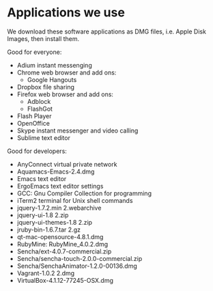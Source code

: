 # Applications we use


We download these software applications as DMG files, i.e. Apple Disk Images, then install them.


Good for everyone:

  * Adium instant messenging
  * Chrome web browser and add ons:
    * Google Hangouts
  * Dropbox file sharing
  * Firefox web browser and add ons:
    * Adblock
    * FlashGot
  * Flash Player
  * OpenOffice
  * Skype instant messenger and video calling
  * Sublime text editor


Good for developers:

  * AnyConnect virtual private network
  * Aquamacs-Emacs-2.4.dmg
  * Emacs text editor
  * ErgoEmacs text editor settings
  * GCC: Gnu Compiler Collection for programming
  * iTerm2 terminal for Unix shell commands
  * jquery-1.7.2.min 2.webarchive
  * jquery-ui-1.8 2.zip
  * jquery-ui-themes-1.8 2.zip
  * jruby-bin-1.6.7.tar 2.gz
  * qt-mac-opensource-4.8.1.dmg
  * RubyMine: RubyMine_4.0.2.dmg
  * Sencha/ext-4.0.7-commercial.zip
  * Sencha/sencha-touch-2.0.0-commercial.zip
  * Sencha/SenchaAnimator-1.2.0-00136.dmg
  * Vagrant-1.0.2 2.dmg
  * VirtualBox-4.1.12-77245-OSX.dmg


